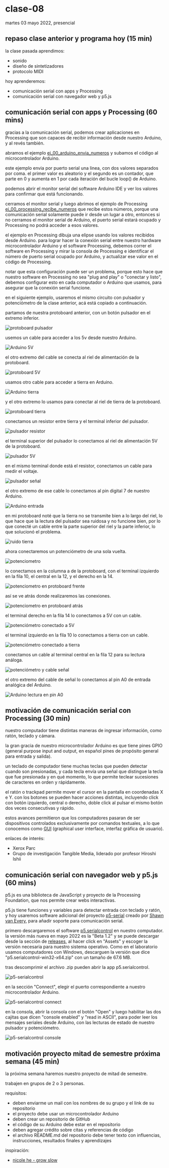 # clase-08

martes 03 mayo 2022, presencial

## repaso clase anterior y programa hoy (15 min)

la clase pasada aprendimos:

* sonido
* diseño de sintetizadores
* protocolo MIDI

hoy aprenderemos:

* comunicación serial con apps y Processing
* comunicación serial con navegador web y p5.js

## comunicación serial con apps y Processing (60 mins)

gracias a la comunicación serial, podemos crear aplicaciones en Processing que son capaces de recibir información desde nuestro Arduino, y al revés también.

abramos el ejemplo [ej_00_arduino_envia_numeros](./ej_00_arduino_envia_numeros/) y subamos el código al microcontrolador Arduino.

este ejemplo envia por puerto serial una linea, con dos valores separados por coma. el primer valor es aleatorio y el segundo es un contador, que parte en 0 y aumenta en 1 por cada iteración del bucle loop() de Arduino.

podemos abrir el monitor serial del software Arduino IDE y ver los valores para confirmar que está funcionando.

cerramos el monitor serial y luego abrimos el ejemplo de Processing [ej_00_processing_recibe_numeros](./ej_00_processing_recibe_numeros/) que recibe estos números, porque una comunicación serial solamente puede ir desde un lugar a otro, entonces si no cerramos el monitor serial de Arduino, el puerto serial estará ocupado y Processing no podrá acceder a esos valores.

el ejemplo en Processing dibuja una elipse usando los valores recibidos desde Arduino. para lograr hacer la conexión serial entre nuestro hardware microcontrolador Arduino y el software Processing, debemos correr el software en Processing y mirar la consola de Processing e identificar el número de puerto serial ocupado por Arduino, y actualizar ese valor en el código de Processing.

notar que esta configuración puede ser un problema, porque esto hace que nuestro software en Processing no sea "plug and play" o "conectar y listo", debemos configurar esto en cada computador o Arduino que usamos, para asegurar que la conexión serial funcione.

en el siguiente ejemplo, usaremos el mismo circuito con pulsador y potenciómetro de la clase anterior, acá está copiado a continuación.

partamos de nuestra protoboard anterior, con un botón pulsador en el extremo inferior.

![protoboard pulsador](./imagenes/05-protoboard-pulsador.jpg "protoboard pulsador")

usemos un cable para acceder a los 5v desde nuestro Arduino.

![Arduino 5V](./imagenes/08-arduino-5v.jpg "Arduino 5V")

el otro extremo del cable se conecta al riel de alimentación de la protoboard.

![protoboard 5V](./imagenes/09-protoboard-5v.jpg "Protoboard 5V")

usamos otro cable para acceder a tierra en Arduino.

![Arduino tierra](./imagenes/10-arduino-tierra.jpg "Arduino tierra")

y el otro extremo lo usamos para conectar al riel de tierra de la protoboard.

![protoboard tierra](./imagenes/11-protoboard-tierra.jpg "protoboard tierra")

conectamos un resistor entre tierra y el terminal inferior del pulsador.

![pulsador resistor](./imagenes/15-pulsador-resistor.jpg "pulsador resistor")

el terminal superior del pulsador lo conectamos al riel de alimentación 5V de la protoboard.

![pulsador 5V](./imagenes/16-pulsador-5v.jpg "pulsador 5V")

en el mismo terminal donde está el resistor, conectamos un cable para medir el voltaje.

![pulsador señal](./imagenes/17-pulsador-senal.jpg "pulsador señal")

el otro extremo de ese cable lo conectamos al pin digital 7 de nuestro Arduino.

![Arduino entrada](./imagenes/18-arduino-entrada.jpg "Arduino entrada")

en mi protoboard noté que la tierra no se transmite bien a lo largo del riel, lo que hace que la lectura del pulsador sea ruidosa y no funcione bien, por lo que conecté un cable entre la parte superior del riel y la parte inferior, lo que solucionó el problema.

![ruido tierra](./imagenes/19-ruido-tierra.jpg "ruido tierra")

ahora conectaremos un potenciómetro de una sola vuelta.

![potenciometro](./imagenes/20-potenciometro.jpg "potenciometro")

lo conectamos en la columna a de la protoboard, con el terminal izquierdo en la fila 10, el central en la 12, y el derecho en la 14.

![potenciometro en protoboard frente](./imagenes/21-potenciometro-protoboard-frente.jpg "potenciometro en protoboard frente")

así se ve atrás donde realizaremos las conexiones.

![potenciometro en protoboard atrás](./imagenes/22-potenciometro-protoboard-atras.jpg "potenciometro en protoboard atrás")

el terminal derecho en la fila 14 lo conectamos a 5V con un cable.

![potenciómetro conectado a 5V](./imagenes/23-potenciometro-5v.jpg "potenciómetro conectado a 5V")

el terminal izquierdo en la fila 10 lo conectamos a tierra con un cable.

![potenciómetro conectado a tierra](./imagenes/24-potenciometro-tierra.jpg "potenciómetro conectado a tierra")

conectamos un cable al terminal central en la fila 12 para su lectura análoga.

![potenciómetro y cable señal](./imagenes/25-potenciometro-senal.jpg "potenciómetro y cable señal")

el otro extremo del cable de señal lo conectamos al pin A0 de entrada analógica del Arduino.

![Arduino lectura en pin A0](./imagenes/26-potenciometro-a0.jpg "Arduino lectura en pin A0")

## motivación de comunicación serial con Processing (30 min)

nuestro computador tiene distintas maneras de ingresar información, como ratón, teclado y cámara.

la gran gracia de nuestro microcontrolador Arduino es que tiene pines GPIO (general purpose input and output, en español pines de propósito general para entrada y salida).

un teclado de computador tiene muchas teclas que pueden detectar cuando son presionadas, y cada tecla envía una señal que distingue la tecla que fue presionada y en qué momento, lo que permite teclear sucesiones de caracteres en orden y rápidamente.

el ratón o trackpad permite mover el cursor en la pantalla en coordenadas X e Y. con los botones se pueden hacer acciones distintas, incluyendo click con botón izquierdo, central o derecho, doble click al pulsar el mismo botón dos veces consecutivas y rápido.

estos avances permitieron que los computadores pasaran de ser dispositivos controlados exclusivamente por comandos textuales, a lo que conocemos como [GUI](https://es.wikipedia.org/wiki/Interfaz_gr%C3%A1fica_de_usuario) (graphical user interface, interfaz gráfica de usuario).

enlaces de interés:

* Xerox Parc
* Grupo de investigación Tangible Media, liderado por profesor Hiroshi Ishii

## comunicación serial con navegador web y p5.js (60 mins)

p5.js es una biblioteca de JavaScript y proyecto de la Processing Foundation, que nos permite crear webs interactivas.

p5.js tiene funciones y variables para detectar entrada con teclado y ratón, y hoy usaremos software adicional del proyecto [p5-serial](https://github.com/p5-serial/) creado por [Shawn van Every](https://github.com/vanevery), para añadir soporte para comunicación serial.

primero descargaremos el software [p5.serialcontrol](https://github.com/p5-serial/p5.serialcontrol) en nuestro computador. la versión más nueva en mayo 2022 es la "Beta 1.2" y se puede descargar desde la sección de [releases](https://github.com/p5-serial/p5.serialcontrol/releases), al hacer click en "Assets" y escoger la versión necesaria para nuestro sistema operativo. Como en el laboratorio usamos computadores con Windows, descarguen la versión que dice "p5.serialcontrol-win32-x64.zip" con un tamaño de 67.6 MB.

tras descomprimir el archivo .zip pueden abrir la app p5.serialcontrol. 

![p5-serialcontrol](./imagenes/27-p5-serialcontrol.jpg "p5-serialcontrol")

en la sección "Connect", elegir el puerto correspondiente a nuestro microcontrolador Arduino.

![p5-serialcontrol connect](./imagenes/28-p5-serialcontrol-connect.jpg "p5-serialcontrol connect")

en la consola, abrir la consola con el botón "Open" y luego habilitar las dos cajitas que dicen "console enabled" y "read in ASCII", para poder leer los mensajes seriales desde Arduino, con las lecturas de estado de nuestro pulsador y potenciómetro.

![p5-serialcontrol console](./imagenes/29-p5-serialcontrol-console.jpg "p5-serialcontrol console")

## motivación proyecto mitad de semestre próxima semana (45 min)

la próxima semana haremos nuestro proyecto de mitad de semestre.

trabajen en grupos de 2 o 3 personas.

requisitos:

* deben enviarme un mail con los nombres de su grupo y el link de su repositorio
* el proyecto debe usar un microcontrolador Arduino
* deben crear un repositorio de GitHub
* el código de su Arduino debe estar en el repositorio
* deben agregar crédito sobre citas y referencias de código
* el archivo README.md del repositorio debe tener texto con influencias, instrucciones, resultados finales y aprendizajes

inspiración:

* [nicole he - grow slow](https://github.com/nicolehe/grow_slow)